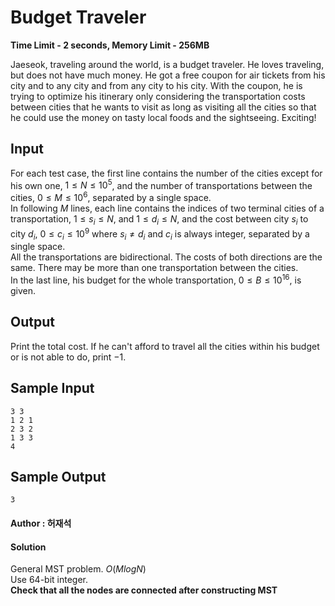 # Budget Traveler
**Time Limit - 2 seconds, Memory Limit - 256MB**


Jaeseok, traveling around the world, is a budget traveler. He loves traveling, but does not have much money. He got a free coupon for air tickets from his city and to any city and from any city to his city. With the coupon, he is trying to optimize his itinerary only considering the transportation costs between cities that he wants to visit as long as visiting all the cities so that he could use the money on tasty local foods and the sightseeing. Exciting!

## Input
For each test case, the first line contains the number of the cities except for his own one, $1 \le N \le 10^5$, and the number of transportations between the cities, $0 \le M \le 10^6$, separated by a single space.  
In following $M$ lines, each line contains the indices of two terminal cities of a transportation, $1 \le s_i \le N$, and $1 \le d_i \le N$, and the cost between city $s_i$ to city $d_i$, $0 \le c_i \le 10^9$ where $s_i \ne d_i$ and $c_i$ is always integer, separated by a single space.  
All the transportations are bidirectional. The costs of both directions are the same. There may be more than one transportation between the cities.  
In the last line, his budget for the whole transportation, $0 \le B \le 10^{16}$, is given.

## Output
Print the total cost. If he can't afford to travel all the cities within his budget or is not able to do, print $-1$.

## Sample Input
```
3 3
1 2 1
2 3 2
1 3 3
4
```

## Sample Output
```
3
```


#### Author : 허재석

#### Solution
General MST problem. $O(MlogN)$  
Use 64-bit integer.  
**Check that all the nodes are connected after constructing MST**
